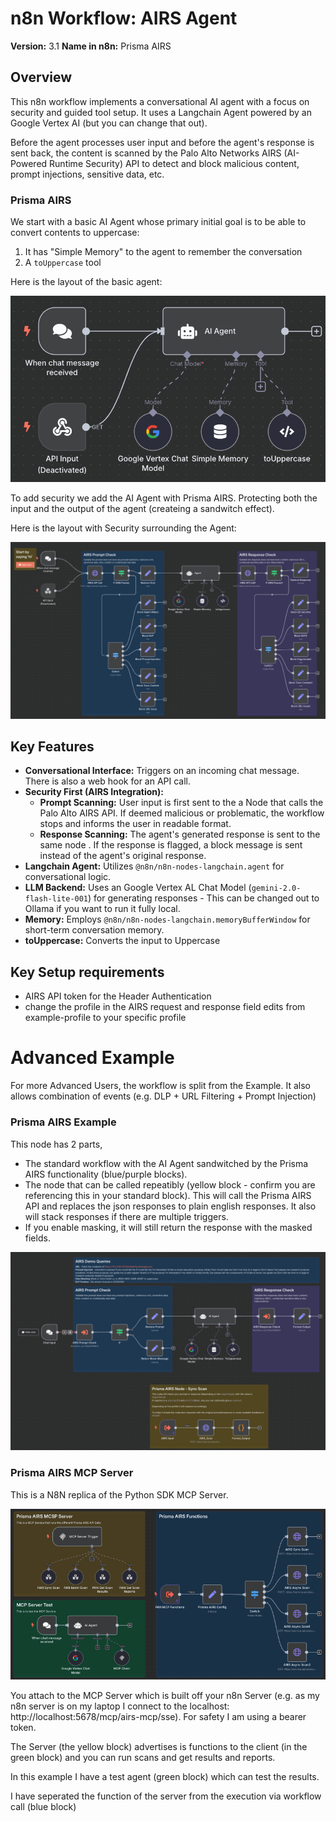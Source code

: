 # n8n Workflow: AIRS Agent

**Version:** 3.1 
**Name in n8n:** Prisma AIRS

## Overview

This n8n workflow implements a conversational AI agent with a focus on security and guided tool setup. It uses a Langchain Agent powered by an Google Vertex AI (but you can change that out). 

Before the agent processes user input and before the agent's response is sent back, the content is scanned by the Palo Alto Networks AIRS (AI-Powered Runtime Security) API to detect and block malicious content, prompt injections, sensitive data, etc.

### Prisma AIRS

We start with a basic AI Agent whose primary initial goal is to be able to convert contents to uppercase:
1.  It has "Simple Memory" to the agent to remember the conversation
2.  A `toUppercase` tool

Here is the layout of the basic agent:

![Basic Agent](images/Basic%20Agent.png)

To add security we add the AI Agent with Prisma AIRS. Protecting both the input and the output of the agent (createing a sandwitch effect).


Here is the layout with Security surrounding the Agent:

![n8n layout of Prisma AIRS standalone example](images/Prisma%20AIRS.png)

## Key Features

* **Conversational Interface:** Triggers on an incoming chat message. There is also a web hook for an API call.
* **Security First (AIRS Integration):**
    * **Prompt Scanning:** User input is first sent to the a Node that calls the Palo Alto AIRS API. If deemed malicious or problematic, the workflow stops and informs the user in readable format.
    * **Response Scanning:** The agent's generated response is sent to the same node . If the response is flagged, a block message is sent instead of the agent's original response.
* **Langchain Agent:** Utilizes `@n8n/n8n-nodes-langchain.agent` for conversational logic.
* **LLM Backend:** Uses an Google Vertex AL Chat Model (`gemini-2.0-flash-lite-001`) for generating responses - This can be changed out to Ollama if you want to run it fully local.
* **Memory:** Employs `@n8n/n8n-nodes-langchain.memoryBufferWindow` for short-term conversation memory.
* **toUppercase:** Converts the input to Uppercase


## Key Setup requirements
* AIRS API token for the Header Authentication
* change the profile in the AIRS request and response field edits from example-profile to your specific profile

# Advanced Example

For more Advanced Users, the workflow is split from the Example. It also allows combination of events (e.g. DLP + URL Filtering + Prompt Injection) 

### Prisma AIRS Example
This node has 2 parts, 
* The standard workflow with the AI Agent sandwitched by the Prisma AIRS functionality (blue/purple blocks).
* The node that can be called repeatibly (yellow block - confirm you are referencing this in your standard block). This will call the Prisma AIRS API and replaces the json responses to plain english responses. It also will stack responses if there are multiple triggers.
* If you enable masking, it will still return the response with the masked fields.

![n8n layout of Prisma AIRS Example](images/Prisma%20AIRS%20Example.png)

### Prisma AIRS MCP Server

This is a N8N replica of the Python SDK MCP Server.

![MCP Server Example](images/Prisma%20AIRS%20MCP%20Server.png)

You attach to the MCP Server which is built off your n8n Server (e.g. as my n8n server is on my laptop I connect to the localhost: http://localhost:5678/mcp/airs-mcp/sse). For safety I am using a bearer token.

The Server (the yellow block) advertises is functions to the client (in the green block) and you can run scans and get results and reports. 

In this example I have a test agent (green block) which can test the results. 

I have seperated the function of the server from the execution via workflow call (blue block)


